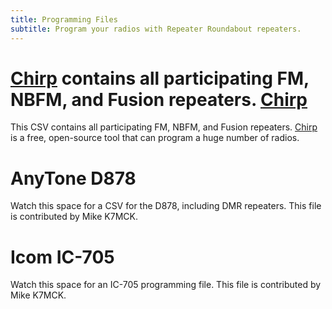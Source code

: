 ```yaml
---
title: Programming Files
subtitle: Program your radios with Repeater Roundabout repeaters.
---
```


# [Chirp](https://raw.githubusercontent.com/QCaudron/repeater_roundabout/main/assets/rr_frequencies.csv) contains all participating FM, NBFM, and Fusion repeaters. [Chirp](https://chirp.danplanet.com/projects/chirp/wiki/Home)

This CSV contains all participating FM, NBFM, and Fusion repeaters. [Chirp](https://chirp.danplanet.com/projects/chirp/wiki/Home) is a free, open-source tool that can program a huge number of radios.


# AnyTone D878

Watch this space for a CSV for the D878, including DMR repeaters. This file is contributed by Mike K7MCK.


# Icom IC-705

Watch this space for an IC-705 programming file. This file is contributed by Mike K7MCK.